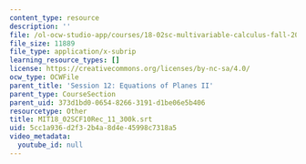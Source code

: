 ```yaml
---
content_type: resource
description: ''
file: /ol-ocw-studio-app/courses/18-02sc-multivariable-calculus-fall-2010/5cc1a936d2f32b4a8d4e45998c7318a5_MIT18_02SCF10Rec_11_300k.srt
file_size: 11889
file_type: application/x-subrip
learning_resource_types: []
license: https://creativecommons.org/licenses/by-nc-sa/4.0/
ocw_type: OCWFile
parent_title: 'Session 12: Equations of Planes II'
parent_type: CourseSection
parent_uid: 373d1bd0-0654-8266-3191-d1be06e5b406
resourcetype: Other
title: MIT18_02SCF10Rec_11_300k.srt
uid: 5cc1a936-d2f3-2b4a-8d4e-45998c7318a5
video_metadata:
  youtube_id: null
---
```

